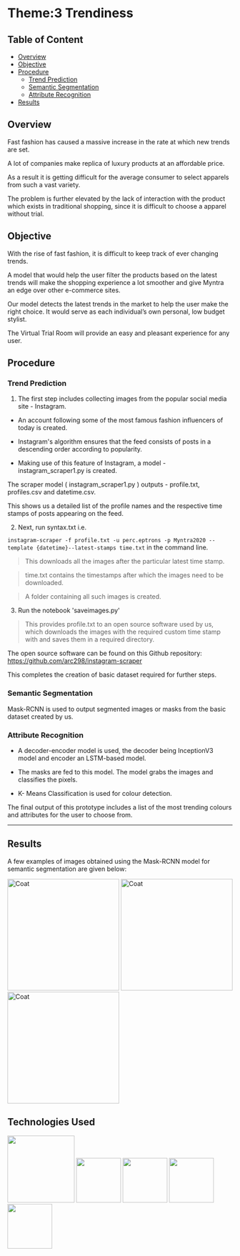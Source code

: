 # Theme:3 Trendiness
## Table of Content
- [Overview](#Overview)
- [Objective](#Objective)
- [Procedure](#Procedure)
     *  [Trend Prediction](#Trend-Prediction)
     *  [Semantic Segmentation](#Semantic-Segmentation)
     *  [Attribute Recognition](#Attribute-Recognition)
- [Results](#Results)

## Overview
Fast fashion has caused a massive increase in the rate at which new trends are set.

A lot of companies make replica of luxury products at an affordable price. 

As a result it is getting difficult for the average consumer to select apparels from such a vast variety. 

The problem is further elevated by the lack of interaction with the product which exists in traditional shopping, since it is difficult to choose a apparel without trial.
## Objective
With the rise of fast fashion, it is difficult to keep track of ever changing trends. 

A model that would help the user filter the products based on the latest trends will make the shopping experience a lot smoother and give Myntra an edge over other e-commerce sites.

Our model detects the latest trends in the market to help the user make the right choice. It would serve as each individual’s own personal, low budget stylist. 

The Virtual Trial Room will provide an easy and pleasant experience for any user.
## Procedure
### Trend Prediction
1. The first step includes collecting images from the popular social media site - Instagram.

- An account following some of the most famous fashion influencers of today is created.

- Instagram's algorithm ensures that the feed consists of posts in a descending order according to popularity.

- Making use of this feature of Instagram, a model - instagram_scraper1.py is created.

 The scraper model ( instagram_scraper1.py ) outputs - profile.txt, profiles.csv and datetime.csv.
 
 This shows us a detailed list of the profile names and the respective time stamps of posts appearing on the feed.
 
2. Next, run syntax.txt i.e. 

`instagram-scraper -f profile.txt -u perc.eptrons -p Myntra2020 --template {datetime}--latest-stamps time.txt`
in the command line.
> This downloads all the images after the particular latest time stamp. 

> time.txt contains the timestamps after which the images need to be downloaded.

> A folder containing all such images is created.

3. Run the notebook 'saveimages.py'

> This provides profile.txt to an open source software used by us, which downloads the images with the required custom time stamp with and saves them in a required directory.

The open source software can be found on this Github repository: https://github.com/arc298/instagram-scraper

This completes the creation of basic dataset required for further steps.

### Semantic Segmentation

Mask-RCNN is used to output segmented images or masks from the basic dataset created by us.

### Attribute Recognition

- A decoder-encoder model is used, the decoder being InceptionV3 model and encoder an LSTM-based model.

- The masks are fed to this model. The model grabs the images and classifies the pixels.

-  K- Means Classification is used for colour detection.

The final output of this prototype includes a list of the most trending colours and attributes for the user to choose from.

---

## Results

A few examples of images obtained using the Mask-RCNN model for semantic segmentation are given below:

<img src="https://user-images.githubusercontent.com/69817938/97804111-230a0300-1c67-11eb-92e6-f9fdeb224084.png" alt="Coat" width="250"/>
<img src="https://user-images.githubusercontent.com/73772990/97808699-c536e480-1c81-11eb-9492-3f99469a789c.png" alt="Coat" width="250"/>
<img src="https://user-images.githubusercontent.com/73772990/97808735-fadbcd80-1c81-11eb-8690-e2fb88b963ca.png" alt="Coat" width="250"/>

## Technologies Used

<img src="https://user-images.githubusercontent.com/73772990/97809284-67a49700-1c85-11eb-9e03-76dc3739f7d4.png" width="150"/>
<img src="https://user-images.githubusercontent.com/73772990/97809326-a20e3400-1c85-11eb-8aea-9d79449e2d15.png" width="100"/>
<img src="https://user-images.githubusercontent.com/73772990/97809354-ccf88800-1c85-11eb-9c25-71bee5b5f90d.png" width="100"/>
<img src="https://user-images.githubusercontent.com/73772990/97809388-fca79000-1c85-11eb-9798-615dd1871437.png" width="100"/>
<img src="https://user-images.githubusercontent.com/73772990/97809396-0df09c80-1c86-11eb-8e61-7bcaf68e15da.png" width="100"/>


